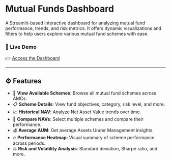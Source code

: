 #  Mutual Funds Dashboard

A Streamlit-based interactive dashboard for analyzing mutual fund performance, trends, and risk metrics. It offers dynamic visualizations and filters to help users explore various mutual fund schemes with ease.

### 🔗 Live Demo
👉 [Access the Dashboard](https://bhavyapatel9-mutual-funds-dashboar-mutual-fund-dashboard-jsj8we.streamlit.app/)

---

## ⚙️ Features

- 📄 **View Available Schemes**: Browse all mutual fund schemes across AMCs.  
- 📋 **Scheme Details**: View fund objectives, category, risk level, and more.  
- 📈 **Historical NAV**: Analyze Net Asset Value trends over time.  
- 🔀 **Compare NAVs**: Select multiple schemes and compare their performance.  
- 💰 **Average AUM**: Get average Assets Under Management insights.  
- 🔥 **Performance Heatmap**: Visual summary of scheme performance across periods.  
- ⚖️ **Risk and Volatility Analysis**: Standard deviation, Sharpe ratio, and more.  
 

